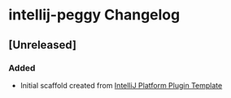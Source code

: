 <!-- Keep a Changelog guide -> https://keepachangelog.com -->

# intellij-peggy Changelog

## [Unreleased]
### Added
- Initial scaffold created from [IntelliJ Platform Plugin Template](https://github.com/JetBrains/intellij-platform-plugin-template)
